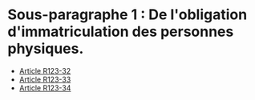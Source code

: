 # Sous-paragraphe 1 : De l'obligation d'immatriculation des personnes physiques.

- [Article R123-32](article-r123-32.md)
- [Article R123-33](article-r123-33.md)
- [Article R123-34](article-r123-34.md)
